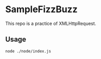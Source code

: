 # SampleFizzBuzz

This repo is a practice of XMLHttpRequest.

## Usage

```bash
node ./node/index.js
```
